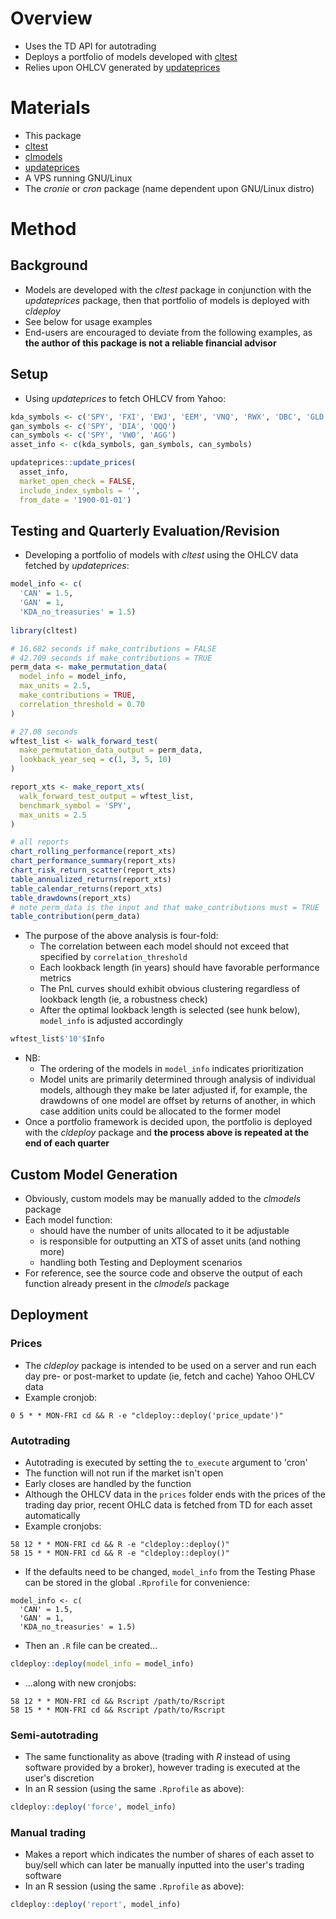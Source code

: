# Overview

- Uses the TD API for autotrading
- Deploys a portfolio of models developed with [cltest](https://github.com/causality-loop/cltest)
- Relies upon OHLCV generated by [updateprices](https://github.com/causality-loop/updateprices)

# Materials

- This package
- [cltest](https://github.com/causality-loop/cltest)
- [clmodels](https://github.com/causality-loop/clmodels)
- [updateprices](https://github.com/causality-loop/updateprices)
- A VPS running GNU/Linux
- The *cronie* or *cron* package (name dependent upon GNU/Linux distro)

# Method

## Background

- Models are developed with the *cltest* package in conjunction with the *updateprices* package, then that portfolio of models is deployed with *cldeploy*
- See below for usage examples 
- End-users are encouraged to deviate from the following examples, as **the author of this package is not a reliable financial advisor**
 
## Setup

- Using *updateprices* to fetch OHLCV from Yahoo:
```r
kda_symbols <- c('SPY', 'FXI', 'EWJ', 'EEM', 'VNQ', 'RWX', 'DBC', 'GLD', 'VWO', 'AGG')
gan_symbols <- c('SPY', 'DIA', 'QQQ')
can_symbols <- c('SPY', 'VWO', 'AGG')
asset_info <- c(kda_symbols, gan_symbols, can_symbols)

updateprices::update_prices(
  asset_info, 
  market_open_check = FALSE,
  include_index_symbols = '',
  from_date = '1900-01-01')
```

## Testing and Quarterly Evaluation/Revision

- Developing a portfolio of models with *cltest* using the OHLCV data fetched by *updateprices*:
```r
model_info <- c(
  'CAN' = 1.5,
  'GAN' = 1,
  'KDA_no_treasuries' = 1.5)
  
library(cltest)

# 16.682 seconds if make_contributions = FALSE
# 42.709 seconds if make_contributions = TRUE
perm_data <- make_permutation_data(
  model_info = model_info,
  max_units = 2.5,
  make_contributions = TRUE,
  correlation_threshold = 0.70
)

# 27.08 seconds
wftest_list <- walk_forward_test(
  make_permutation_data_output = perm_data,
  lookback_year_seq = c(1, 3, 5, 10)
)

report_xts <- make_report_xts(
  walk_forward_test_output = wftest_list,
  benchmark_symbol = 'SPY',
  max_units = 2.5
)

# all reports
chart_rolling_performance(report_xts)
chart_performance_summary(report_xts)
chart_risk_return_scatter(report_xts)
table_annualized_returns(report_xts)
table_calendar_returns(report_xts)
table_drawdowns(report_xts)
# note perm_data is the input and that make_contributions must = TRUE
table_contribution(perm_data)
```
- The purpose of the above analysis is four-fold:
  - The correlation between each model should not exceed that specified by `correlation_threshold`
  - Each lookback length (in years) should have favorable performance metrics
  - The PnL curves should exhibit obvious clustering regardless of lookback length (ie, a robustness check)
  - After the optimal lookback length is selected (see hunk below), `model_info` is adjusted accordingly
```r
wftest_list$'10'$Info
```
- NB: 
  - The ordering of the models in `model_info` indicates prioritization
  - Model units are primarily determined through analysis of individual models, although they make be later adjusted if, for example, the drawdowns of one model are offset by returns of another, in which case addition units could be allocated to the former model
- Once a portfolio framework is decided upon, the portfolio is deployed with the *cldeploy* package and **the process above is repeated at the end of each quarter**

## Custom Model Generation
 
- Obviously, custom models may be manually added to the *clmodels* package
- Each model function:
  - should have the number of units allocated to it be adjustable
  - is responsible for outputting an XTS of asset units (and nothing more)
  - handling both Testing and Deployment scenarios
- For reference, see the source code and observe the output of each function already present in the *clmodels* package
 
## Deployment

### Prices
 
- The *cldeploy* package is intended to be used on a server and run each day pre- or post-market to update (ie, fetch and cache) Yahoo OHLCV data
- Example cronjob:
```
0 5 * * MON-FRI cd && R -e "cldeploy::deploy('price_update')"
```

### Autotrading

- Autotrading is executed by setting the `to_execute` argument to 'cron'
- The function will not run if the market isn't open
- Early closes are handled by the function
- Although the OHLCV data in the `prices` folder ends with the prices of the trading day prior, recent OHLC data is fetched from TD for each asset automatically
- Example cronjobs:
```
58 12 * * MON-FRI cd && R -e "cldeploy::deploy()"
58 15 * * MON-FRI cd && R -e "cldeploy::deploy()"
```
- If the defaults need to be changed, `model_info` from the Testing Phase can be stored in the global `.Rprofile` for convenience:
```
model_info <- c(
  'CAN' = 1.5,
  'GAN' = 1,
  'KDA_no_treasuries' = 1.5)
```
- Then an `.R` file can be created...
```r
cldeploy::deploy(model_info = model_info)
```
- ...along with new cronjobs:
```
58 12 * * MON-FRI cd && Rscript /path/to/Rscript
58 15 * * MON-FRI cd && Rscript /path/to/Rscript
```

### Semi-autotrading
 
- The same functionality as above (trading with *R* instead of using software provided by a broker), however trading is executed at the user's discretion
- In an R session (using the same `.Rprofile` as above):
```r
cldeploy::deploy('force', model_info)
```

### Manual trading

- Makes a report which indicates the number of shares of each asset to buy/sell which can later be manually inputted into the user's trading software
- In an R session (using the same `.Rprofile` as above):
```r
cldeploy::deploy('report', model_info)
```
